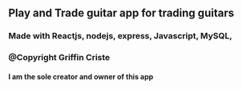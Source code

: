 ## Play and Trade guitar app for trading guitars 

### Made with Reactjs, nodejs, express, Javascript, MySQL, 

### @Copyright Griffin Criste

#### I am the sole creator and owner of this app

